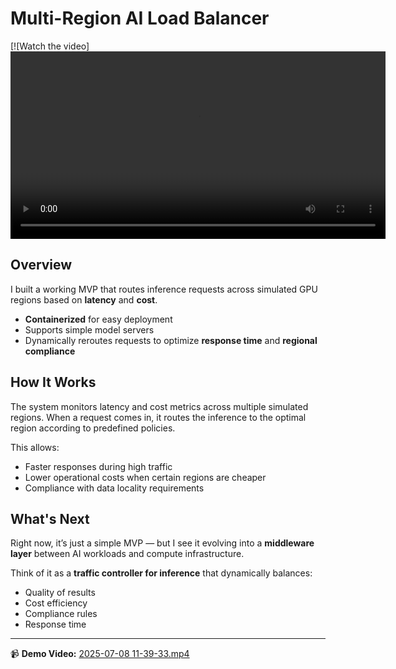 # Multi-Region AI Load Balancer

[![Watch the video]<video src="2025-07-08-11-39-33.mp4" controls width="600">
  Your browser does not support the video tag.
</video>

## Overview
I built a working MVP that routes inference requests across simulated GPU regions based on **latency** and **cost**.

- **Containerized** for easy deployment
- Supports simple model servers
- Dynamically reroutes requests to optimize **response time** and **regional compliance**

## How It Works
The system monitors latency and cost metrics across multiple simulated regions. When a request comes in, it routes the inference to the optimal region according to predefined policies.  

This allows:
- Faster responses during high traffic  
- Lower operational costs when certain regions are cheaper  
- Compliance with data locality requirements  

## What's Next
Right now, it’s just a simple MVP — but I see it evolving into a **middleware layer** between AI workloads and compute infrastructure.  

Think of it as a **traffic controller for inference** that dynamically balances:
- Quality of results  
- Cost efficiency  
- Compliance rules  
- Response time  

---

📹 **Demo Video:** [2025-07-08 11-39-33.mp4](2025-07-08%2011-39-33.mp4)
